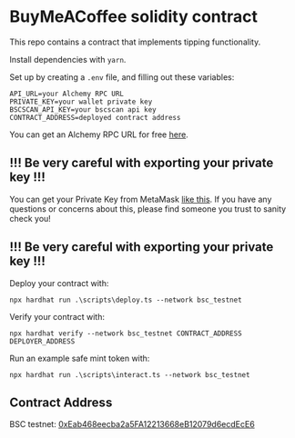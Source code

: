 # BuyMeACoffee solidity contract

This repo contains a contract that implements tipping functionality.

Install dependencies with `yarn`.

Set up by creating a `.env` file, and filling out these variables:

```
API_URL=your Alchemy RPC URL
PRIVATE_KEY=your wallet private key
BSCSCAN_API_KEY=your bscscan api key
CONTRACT_ADDRESS=deployed contract address
```

You can get an Alchemy RPC URL for free [here](https://dashboard.alchemy.com/).

## !!! Be very careful with exporting your private key !!!

You can get your Private Key from MetaMask [like this](https://metamask.zendesk.com/hc/en-us/articles/360015289632-How-to-Export-an-Account-Private-Key).
If you have any questions or concerns about this, please find someone you trust to sanity check you! 

## !!! Be very careful with exporting your private key !!!

Deploy your contract with:

```
npx hardhat run .\scripts\deploy.ts --network bsc_testnet
```
Verify your contract with:
```
npx hardhat verify --network bsc_testnet CONTRACT_ADDRESS DEPLOYER_ADDRESS
```

Run an example safe mint token with:

```
npx hardhat run .\scripts\interact.ts --network bsc_testnet
```
## Contract Address
BSC testnet: [0xEab468eecba2a5FA12213668eB12079d6ecdEcE6](https://testnet.bscscan.com/address/0xEab468eecba2a5FA12213668eB12079d6ecdEcE6#code)
